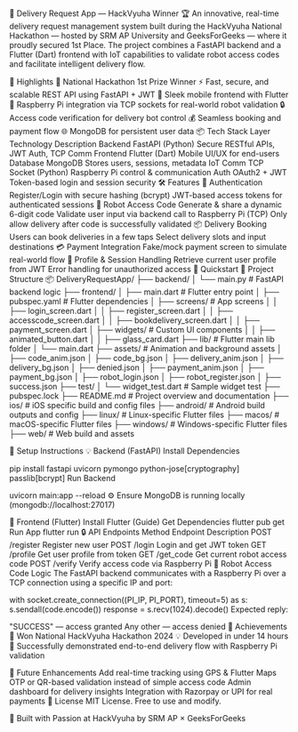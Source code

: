 
🚚 Delivery Request App — HackVyuha Winner 🏆
An innovative, real-time delivery request management system built during the HackVyuha National Hackathon — hosted by SRM AP University and GeeksForGeeks — where it proudly secured 1st Place.
The project combines a FastAPI backend and a Flutter (Dart) frontend with IoT capabilities to validate robot access codes and facilitate intelligent delivery flow.

🌟 Highlights
🥇 National Hackathon 1st Prize Winner
⚡ Fast, secure, and scalable REST API using FastAPI + JWT
📱 Sleek mobile frontend with Flutter
🤖 Raspberry Pi integration via TCP sockets for real-world robot validation
🔒 Access code verification for delivery bot control
💰 Seamless booking and payment flow
🌐 MongoDB for persistent user data
📦 Tech Stack
Layer	Technology	Description
Backend	FastAPI (Python)	Secure RESTful APIs, JWT Auth, TCP Comm
Frontend	Flutter (Dart)	Mobile UI/UX for end-users
Database	MongoDB	Stores users, sessions, metadata
IoT Comm	TCP Socket (Python)	Raspberry Pi control & communication
Auth	OAuth2 + JWT	Token-based login and session security
🛠 Features
🔐 Authentication
Register/Login with secure hashing (bcrypt)
JWT-based access tokens for authenticated sessions
📡 Robot Access Code
Generate & share a dynamic 6-digit code
Validate user input via backend call to Raspberry Pi (TCP)
Only allow delivery after code is successfully validated
📦 Delivery Booking
Users can book deliveries in a few taps
Select delivery slots and input destinations
💳 Payment Integration
Fake/mock payment screen to simulate real-world flow
🧾 Profile & Session Handling
Retrieve current user profile from JWT
Error handling for unauthorized access
🚀 Quickstart
📂 Project Structure
📦 DeliveryRequestApp/ ├── backend/ │ └── main.py # FastAPI backend logic ├── frontend/ │ ├── main.dart # Flutter entry point │ ├── pubspec.yaml # Flutter dependencies │ ├── screens/ # App screens │ │ ├── login_screen.dart │ │ ├── register_screen.dart │ │ ├── accesscode_screen.dart │ │ ├── bookdelivery_screen.dart │ │ ├── payment_screen.dart │ ├── widgets/ # Custom UI components │ │ ├── animated_button.dart │ │ ├── glass_card.dart ├── lib/ # Flutter main lib folder │ └── main.dart ├── assets/ # Animation and background assets │ ├── code_anim.json │ ├── code_bg.json │ ├── delivery_anim.json │ ├── delivery_bg.json │ ├── denied.json │ ├── payment_anim.json │ ├── payment_bg.json │ ├── robot_login.json │ ├── robot_register.json │ ├── success.json ├── test/ │ └── widget_test.dart # Sample widget test ├── pubspec.lock ├── README.md # Project overview and documentation ├── ios/ # iOS specific build and config files ├── android/ # Android build outputs and config ├── linux/ # Linux-specific Flutter files ├── macos/ # macOS-specific Flutter files ├── windows/ # Windows-specific Flutter files ├── web/ # Web build and assets

🔧 Setup Instructions
💡 Backend (FastAPI)
Install Dependencies

pip install fastapi uvicorn pymongo python-jose[cryptography] passlib[bcrypt]
Run Backend

uvicorn main:app --reload
⚙ Ensure MongoDB is running locally (mongodb://localhost:27017)

📱 Frontend (Flutter)
Install Flutter (Guide)
Get Dependencies
flutter pub get
Run App
flutter run
🔒 API Endpoints
Method	Endpoint	Description
POST	/register	Register new user
POST	/login	Login and get JWT token
GET	/profile	Get user profile from token
GET	/get_code	Get current robot access code
POST	/verify	Verify access code via Raspberry Pi
🤖 Robot Access Code Logic
The FastAPI backend communicates with a Raspberry Pi over a TCP connection using a specific IP and port:

with socket.create_connection((PI_IP, PI_PORT), timeout=5) as s:
    s.sendall(code.encode())
    response = s.recv(1024).decode()
Expected reply:

"SUCCESS" — access granted
Any other — access denied
🏁 Achievements
🥇 Won National HackVyuha Hackathon 2024
💡 Developed in under 14 hours
🚀 Successfully demonstrated end-to-end delivery flow with Raspberry Pi validation

🧠 Future Enhancements
Add real-time tracking using GPS & Flutter Maps
OTP or QR-based validation instead of simple access code
Admin dashboard for delivery insights
Integration with Razorpay or UPI for real payments
📄 License
MIT License. Free to use and modify.

💚 Built with Passion at HackVyuha by SRM AP × GeeksForGeeks
